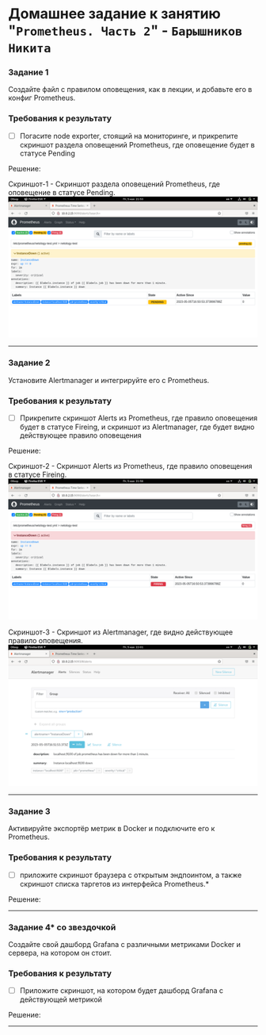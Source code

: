 # Домашнее задание к занятию "`Prometheus. Часть 2`" - `Барышников Никита`


### Задание 1
Создайте файл с правилом оповещения, как в лекции, и добавьте его в конфиг Prometheus.

### Требования к результату
- [ ] Погасите node exporter, стоящий на мониторинге, и прикрепите скриншот раздела оповещений Prometheus, где оповещение будет в статусе Pending

Решение:

Скриншот-1 - Скриншот раздела оповещений Prometheus, где оповещение в статусе Pending.
![Скриншот-1](https://github.com/BaryshnikovNV/Monitoring-and-fault-tolerance/blob/main/img/9-05/9.5.1_Скриншот_раздела_оповещений_Prometheus,_где_оповещение_в_статусе_Pending.png)

---

### Задание 2
Установите Alertmanager и интегрируйте его с Prometheus.

### Требования к результату
- [ ] Прикрепите скриншот Alerts из Prometheus, где правило оповещения будет в статусе Fireing, и скриншот из Alertmanager, где будет видно действующее правило оповещения

Решение:

Скриншот-2 - Скриншот Alerts из Prometheus, где правило оповещения в статусе Fireing.
![Скриншот-2](https://github.com/BaryshnikovNV/Monitoring-and-fault-tolerance/blob/main/img/9-05/9.5.2.1_Скриншот_Alerts_из_Prometheus,_где_правило_оповещения_в_статусе_Fireing.png)

Скриншот-3 - Скриншот из Alertmanager, где видно действующее правило оповещения.
![Скриншот-2](https://github.com/BaryshnikovNV/Monitoring-and-fault-tolerance/blob/main/img/9-05/9.5.2.2_Скриншот_из_Alertmanager,_где_видно_действующее_правило_оповещения.png)

---

### Задание 3

Активируйте экспортёр метрик в Docker и подключите его к Prometheus.

### Требования к результату
- [ ] приложите скриншот браузера с открытым эндпоинтом, а также скриншот списка таргетов из интерфейса Prometheus.*

Решение:



---

### Задание 4* со звездочкой 

Создайте свой дашборд Grafana с различными метриками Docker и сервера, на котором он стоит.

### Требования к результату
- [ ] Приложите скриншот, на котором будет дашборд Grafana с действующей метрикой

Решение:



---